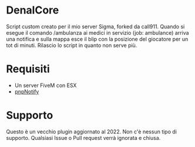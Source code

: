 # DenalCore
Script custom creato per il mio server Sigma, forked da call911. Quando si esegue il comando /ambulanza ai medici in servizio (job: ambulance) arriva una notifica e sulla mappa esce il blip con la posizione del giocatore per un tot di minuti. Rilascio lo script in quanto non serve più.

# Requisiti
- Un server FiveM con ESX
- [pnpNotify](https://vibeful.tebex.io/package/4499233)

# Supporto
Questo è un vecchio plugin aggiornato al 2022. Non c'è nessun tipo di supporto. Qualsiasi Issue o Pull request verrà ignorata e chiusa.

